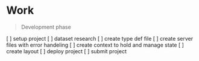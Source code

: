 # Work

> Development phase 

[ ] setup project
[ ] dataset research
[ ] create type def file
[ ] create server files with error handeling
[ ] create context to hold and manage state
[ ] create layout
[ ] deploy project
[ ] submit project
